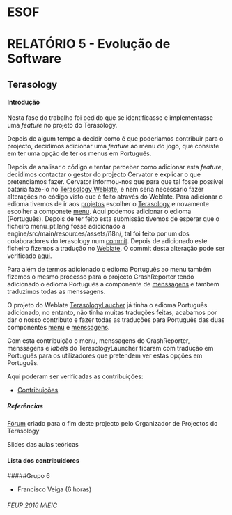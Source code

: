# ESOF
# RELATÓRIO 5 - Evolução de Software 
## Terasology

#### Introdução
Nesta fase do trabalho foi pedido que se  identificasse e implementasse uma *feature* no projeto do Terasology.

Depois de algum tempo a decidir como é que poderiamos contribuir para o projecto, decidimos adicionar uma *feature* ao menu do jogo, 
que consiste em ter uma opção de ter os menus em Português. 

Depois de analisar o código e tentar perceber como adicionar esta *feature*, decidimos contactar o gestor do projecto Cervator e explicar o 
que pretendiamos fazer. Cervator informou-nos que para que tal fosse possível bataria faze-lo no [Terasology Weblate](http://translate.terasology.org/), 
e nem seria necessário fazer alterações no código visto que é feito através do Weblate.
Para adicionar o edioma tivemos de ir aos [projetos](http://translate.terasology.org/#projects) escolher o [Terasology](http://translate.terasology.org/projects/terasology/)
e novamente escolher a componete [menu](http://translate.terasology.org/projects/terasology/menu/). Aqui podemos adicionar o edioma (Português).
Depois de ter feito esta submissão tivemos de esperar que o ficheiro menu_pt.lang fosse adicionado a engine/src/main/resources/assets/i18n/, tal
foi feito por um dos colaboradores do terasology num [commit](https://github.com/MovingBlocks/Terasology/commit/679e4ae9fca2fc9e721e72a9070ecec39b3841ef).
Depois de adicionado este ficheiro fizemos a tradução no [Weblate](http://translate.terasology.org/projects/terasology/menu/pt/). O commit
desta alteração pode ser verificado [aqui](https://github.com/MovingBlocks/Terasology/commit/4be6feeb3b5c5b052c10fd98100d60d1f8d7bd5f).

Para além de termos adicionado o edioma Português ao menu também fizemos o mesmo processo para o projecto CrashReporter tendo adicionado 
o edioma Português a componente de [menssagens](http://translate.terasology.org/projects/crashreporter/messages/) e também traduzimos 
todas as menssagens.

O projeto do Weblate [TerasologyLaucher](http://translate.terasology.org/projects/terasologylauncher/) já tinha o edioma Português adicionado, 
no entanto, não tinha muitas traduções feitas, acabamos por dar o nosso contributo e fazer todas as traduções para Português das duas componentes 
[menu](http://translate.terasology.org/projects/terasologylauncher/labels/pt/) e [menssagens](http://translate.terasology.org/projects/terasologylauncher/messages/).

Com esta contribuição o menu, menssagens do CrashReporter, menssagens e *labels* do TerasologyLauncher ficaram com tradução em Português 
para os utilizadores que pretendem ver estas opções em Português.

Aqui poderam ser verificadas as contribuições:

* [Contribuições](http://translate.terasology.org/user/frankpunx/)

##### Referências

[Fórum](http://forum.terasology.org/threads/development-methodology-and-hi-students-from-porto.1387/)
criado para o fim deste projecto pelo Organizador de Projectos do Terasology

Slides das aulas teóricas

#### Lista dos contribuidores 

#####Grupo 6
* Francisco Veiga (6 horas)

###### FEUP 2016 MIEIC
